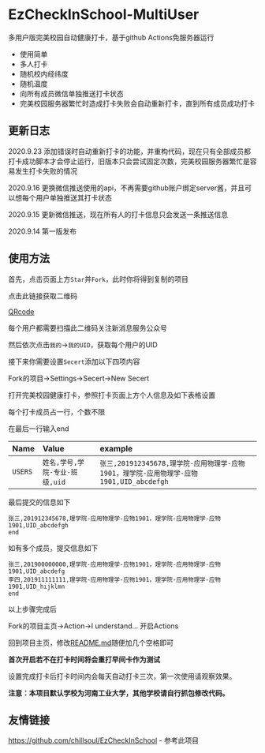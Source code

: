 # EzCheckInSchool-MultiUser
 
多用户版完美校园自动健康打卡，基于github Actions免服务器运行

- 使用简单
- 多人打卡
- 随机校内经纬度
- 随机温度
- 向所有成员微信单独推送打卡状态
- 完美校园服务器繁忙时造成打卡失败会自动重新打卡，直到所有成员成功打卡

## 更新日志

2020.9.23  添加错误时自动重新打卡的功能，并重构代码，现在只有全部成员都打卡成功脚本才会停止运行，旧版本只会尝试固定次数，完美校园服务器繁忙是容易发生打卡失败的情况

2020.9.16  更换微信推送使用的api，不再需要github账户绑定server酱，并且可以想每个用户单独推送其打卡状态

2020.9.15  更新微信推送，现在所有人的打卡信息只会发送一条推送信息

2020.9.14  第一版发布

## 使用方法

首先，点击页面上方`Star`并`Fork`，此时你将得到复制的项目

点击此链接获取二维码

[QRcode](http://wxpusher.zjiecode.com/api/qrcode/1men6ZnAtqckyldYHDbYfOKSsqcxxhXtu6nXChdP9iybdir048fJ1VxU0W5Kwlgo.jpg)

每个用户都需要扫描此二维码关注新消息服务公众号

然后依次点击`我的`->`我的UID`，获取每个用户的UID

接下来你需要设置`Secert`添加以下四项内容 

Fork的项目->Settings->Secert->New Secert

打开完美校园健康打卡，参照打卡页面上方个人信息及如下表格设置

每个打卡成员占一行，个数不限

在最后一行输入end


|Name|Value|example|
| :-----| :---- | :---- |
|`USERS`|`姓名,学号,学院-专业-班级,uid`|`张三,201912345678,理学院-应用物理学-应物1901，理学院-应用物理学-应物1901,UID_abcdefgh`|

最后提交的信息如下

```
张三,201912345678,理学院-应用物理学-应物1901，理学院-应用物理学-应物1901,UID_abcdefgh
end
```

如有多个成员，提交信息如下

```
张三,201900000000,理学院-应用物理学-应物1901，理学院-应用物理学-应物1901,UID_abcdefg
李四,201911111111,理学院-应用物理学-应物1901，理学院-应用物理学-应物1901,UID_hijklmn
end
```

以上步骤完成后

Fork的项目主页->Action->I understand... 开启Actions

回到项目主页，修改[README.md](/README.md)随便加几个空格即可

**首次开启若不在打卡时间将会重打早间卡作为测试**

设置完成打卡后打卡时间内会每天自动打卡三次，第一次使用请观察效果。

**注意：本项目默认学校为河南工业大学，其他学校请自行抓包修改代码。**



## 友情链接

https://github.com/chillsoul/EzCheckInSchool - 参考此项目



